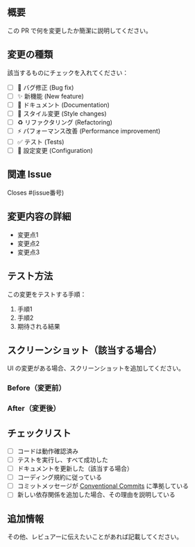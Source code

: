 ## 概要
この PR で何を変更したか簡潔に説明してください。

## 変更の種類
該当するものにチェックを入れてください：
- [ ] 🐛 バグ修正 (Bug fix)
- [ ] ✨ 新機能 (New feature)
- [ ] 📝 ドキュメント (Documentation)
- [ ] 🎨 スタイル変更 (Style changes)
- [ ] ♻️ リファクタリング (Refactoring)
- [ ] ⚡ パフォーマンス改善 (Performance improvement)
- [ ] ✅ テスト (Tests)
- [ ] 🔧 設定変更 (Configuration)

## 関連 Issue
Closes #(issue番号)

## 変更内容の詳細
- 変更点1
- 変更点2
- 変更点3

## テスト方法
この変更をテストする手順：
1. 手順1
2. 手順2
3. 期待される結果

## スクリーンショット（該当する場合）
UI の変更がある場合、スクリーンショットを追加してください。

### Before（変更前）
<!-- 変更前のスクリーンショット -->

### After（変更後）
<!-- 変更後のスクリーンショット -->

## チェックリスト
- [ ] コードは動作確認済み
- [ ] テストを実行し、すべて成功した
- [ ] ドキュメントを更新した（該当する場合）
- [ ] コーディング規約に従っている
- [ ] コミットメッセージが [Conventional Commits](https://www.conventionalcommits.org/) に準拠している
- [ ] 新しい依存関係を追加した場合、その理由を説明している

## 追加情報
その他、レビュアーに伝えたいことがあれば記載してください。
